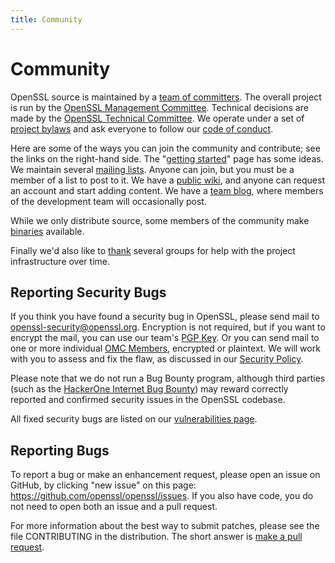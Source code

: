 ```yaml
---
title: Community
---
```

# Community

OpenSSL source is maintained by a [team of committers](committers.html).
The overall project is run by the [OpenSSL Management Committee](omc.html).
Technical decisions are made by the [OpenSSL Technical Committee](otc.html).
We operate under a set of [project bylaws](/policies/omc-bylaws.html) and
ask everyone to follow our [code of conduct](conduct.html).

Here are some of the ways you can join the community and contribute;
see the links on the right-hand side.
The "[getting started](getting-started.html)" page has some ideas.
We maintain several [mailing lists](mailinglists.html).
Anyone can join, but you must be a member of a list to post to it.
We have a [public wiki](https://wiki.openssl.org), and anyone can
request an account and start adding content.
We have a [team blog](/blog), where members of the development team
will occasionally post.

While we only distribute source, some members of the community make
[binaries](binaries.html) available.

Finally we'd also like to [thank](thanks.html) several groups for help
with the project infrastructure over time.

## <a name="securityreports">Reporting Security Bugs</a>

If you think you have found a security bug in OpenSSL, please send mail to
<openssl-security@openssl.org>. Encryption is not required, but if you want
to encrypt the mail, you can use our team's [PGP Key](/news/pgpkey.html). Or
you can send mail to one or more individual [OMC Members](/community/omc.html),
encrypted or plaintext.
We will work with you to assess and fix the flaw, as discussed in our
[Security Policy](/policies/secpolicy.html).

Please note that we do not run a Bug Bounty program, although third parties
(such as the [HackerOne Internet Bug Bounty](https://hackerone.com/ibb)) may
reward correctly reported and confirmed security issues in the OpenSSL
codebase.

All fixed security bugs are listed on our
[vulnerabilities page](/news/vulnerabilities.html).

## <a name="bugs">Reporting Bugs</a>

To report a bug or make an enhancement request, please open an issue on
GitHub, by clicking "new issue" on this page:
<https://github.com/openssl/openssl/issues>. If you also have code, you
do not need to open both an issue and a pull request.

For more information about the best way to submit patches, please see
the file CONTRIBUTING in the distribution. The short answer is
[make a pull request](https://github.com/openssl/openssl/pulls).
